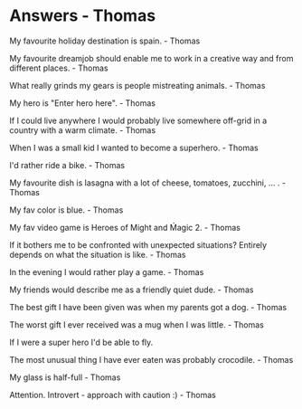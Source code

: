 
# Answers - Thomas

My favourite holiday destination is spain. - Thomas

My favourite dreamjob should enable me to work in a creative way and from different places. - Thomas

What really grinds my gears is people mistreating animals. - Thomas

My hero is "Enter hero here". - Thomas

If I could live anywhere I would probably live somewhere off-grid in a country with a warm climate. - Thomas

When I was a small kid I wanted to become a superhero. - Thomas

I'd rather ride a bike. - Thomas

My favourite dish is lasagna with a lot of cheese, tomatoes, zucchini, ... . - Thomas

My fav color is blue.  - Thomas

My fav video game is Heroes of Might and Ḿagic 2.  - Thomas

If it bothers me to be confronted with unexpected situations? Entirely depends on what the situation is like. - Thomas

In the evening I would rather play a game.  - Thomas

My friends would describe me as a friendly quiet dude.  - Thomas

The best gift I have been given was when my parents got a dog.  - Thomas

The worst gift I ever received was a mug when I was little.  - Thomas

If I were a super hero I'd be able to fly.

The most unusual thing I have ever eaten was probably crocodile.  - Thomas

My glass is half-full - Thomas

Attention. Introvert - approach with caution :)  - Thomas
